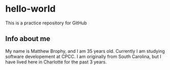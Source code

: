 # hello-world
This is a practice repository for GitHub


## Info about me
My name is Matthew Brophy, and I am 35 years old.  Currently I am studying software developement at CPCC.  I am originally from South Carolina, but I have lived here in Charlotte for the past 3 years.
